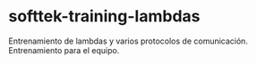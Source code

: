 # softtek-training-lambdas
Entrenamiento de lambdas y varios protocolos de comunicación. Entrenamiento para el equipo.
